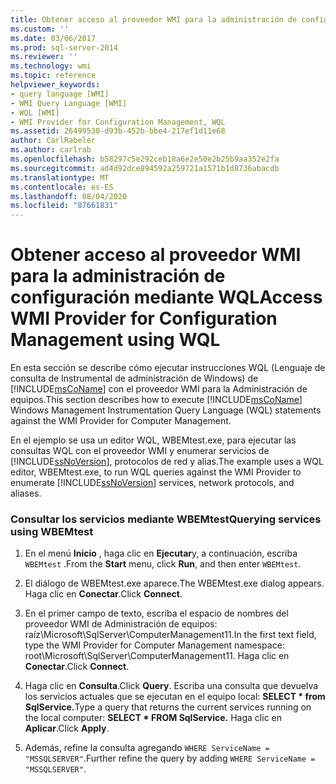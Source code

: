 ```yaml
---
title: Obtener acceso al proveedor WMI para la administración de configuración mediante WQL | Microsoft Docs
ms.custom: ''
ms.date: 03/06/2017
ms.prod: sql-server-2014
ms.reviewer: ''
ms.technology: wmi
ms.topic: reference
helpviewer_keywords:
- query language [WMI]
- WMI Query Language [WMI]
- WQL [WMI]
- WMI Provider for Configuration Management, WQL
ms.assetid: 26499530-d93b-452b-bbe4-217ef1d11e68
author: CarlRabeler
ms.author: carlrab
ms.openlocfilehash: b58297c5e292ceb18a6e2e50e2b25b9aa352e2fa
ms.sourcegitcommit: ad4d92dce894592a259721a1571b1d8736abacdb
ms.translationtype: MT
ms.contentlocale: es-ES
ms.lasthandoff: 08/04/2020
ms.locfileid: "87661831"
---
```

# <a name="access-wmi-provider-for-configuration-management-using-wql"></a><span data-ttu-id="3a872-102">Obtener acceso al proveedor WMI para la administración de configuración mediante WQL</span><span class="sxs-lookup"><span data-stu-id="3a872-102">Access WMI Provider for Configuration Management using WQL</span></span>
  <span data-ttu-id="3a872-103">En esta sección se describe cómo ejecutar instrucciones WQL (Lenguaje de consulta de Instrumental de administración de Windows) de [!INCLUDE[msCoName](../../includes/msconame-md.md)] con el proveedor WMI para la Administración de equipos.</span><span class="sxs-lookup"><span data-stu-id="3a872-103">This section describes how to execute [!INCLUDE[msCoName](../../includes/msconame-md.md)] Windows Management Instrumentation Query Language (WQL) statements against the WMI Provider for Computer Management.</span></span>  
  
 <span data-ttu-id="3a872-104">En el ejemplo se usa un editor WQL, WBEMtest.exe, para ejecutar las consultas WQL con el proveedor WMI y enumerar servicios de [!INCLUDE[ssNoVersion](../../includes/ssnoversion-md.md)], protocolos de red y alias.</span><span class="sxs-lookup"><span data-stu-id="3a872-104">The example uses a WQL editor, WBEMtest.exe, to run WQL queries against the WMI Provider to enumerate [!INCLUDE[ssNoVersion](../../includes/ssnoversion-md.md)] services, network protocols, and aliases.</span></span>  
  
### <a name="querying-services-using-wbemtest"></a><span data-ttu-id="3a872-105">Consultar los servicios mediante WBEMtest</span><span class="sxs-lookup"><span data-stu-id="3a872-105">Querying services using WBEMtest</span></span>  
  
1.  <span data-ttu-id="3a872-106">En el menú **Inicio** , haga clic en **Ejecutar**y, a continuación, escriba `WBEMtest` .</span><span class="sxs-lookup"><span data-stu-id="3a872-106">From the **Start** menu, click **Run**, and then enter `WBEMtest`.</span></span>  
  
2.  <span data-ttu-id="3a872-107">El diálogo de WBEMtest.exe aparece.</span><span class="sxs-lookup"><span data-stu-id="3a872-107">The WBEMtest.exe dialog appears.</span></span> <span data-ttu-id="3a872-108">Haga clic en **Conectar**.</span><span class="sxs-lookup"><span data-stu-id="3a872-108">Click **Connect**.</span></span>  
  
3.  <span data-ttu-id="3a872-109">En el primer campo de texto, escriba el espacio de nombres del proveedor WMI de Administración de equipos: raíz\Microsoft\SqlServer\ComputerManagement11.</span><span class="sxs-lookup"><span data-stu-id="3a872-109">In the first text field, type the WMI Provider for Computer Management namespace: root\Microsoft\SqlServer\ComputerManagement11.</span></span> <span data-ttu-id="3a872-110">Haga clic en **Conectar**.</span><span class="sxs-lookup"><span data-stu-id="3a872-110">Click **Connect**.</span></span>  
  
4.  <span data-ttu-id="3a872-111">Haga clic en **Consulta**.</span><span class="sxs-lookup"><span data-stu-id="3a872-111">Click **Query**.</span></span> <span data-ttu-id="3a872-112">Escriba una consulta que devuelva los servicios actuales que se ejecutan en el equipo local: **SELECT \* from SqlService.**</span><span class="sxs-lookup"><span data-stu-id="3a872-112">Type a query that returns the current services running on the local computer: **SELECT \* FROM SqlService.**</span></span> <span data-ttu-id="3a872-113">Haga clic en **Aplicar**.</span><span class="sxs-lookup"><span data-stu-id="3a872-113">Click **Apply**.</span></span>  
  
5.  <span data-ttu-id="3a872-114">Además, refine la consulta agregando `WHERE ServiceName = "MSSQLSERVER"`.</span><span class="sxs-lookup"><span data-stu-id="3a872-114">Further refine the query by adding `WHERE ServiceName = "MSSQLSERVER"`.</span></span>  
  
  
